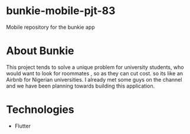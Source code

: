 # bunkie-mobile-pjt-83
Mobile repository for the bunkie app


# About Bunkie
This project  tends to solve a unique problem for university students, who would want to look for roommates , so as they can cut cost. so its like an Airbnb for Nigerian universities. I already met some guys on the channel and we have been planning towards building this application.

# Technologies 
 * Flutter
